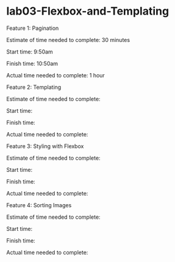 # lab03-Flexbox-and-Templating

Feature 1: Pagination

Estimate of time needed to complete: 30 minutes

Start time: 9:50am

Finish time: 10:50am

Actual time needed to complete: 1 hour

Feature 2: Templating

Estimate of time needed to complete: 

Start time: 

Finish time: 

Actual time needed to complete: 

Feature 3: Styling with Flexbox

Estimate of time needed to complete: 

Start time: 

Finish time: 

Actual time needed to complete: 

Feature 4: Sorting Images

Estimate of time needed to complete: 

Start time: 

Finish time: 

Actual time needed to complete: 